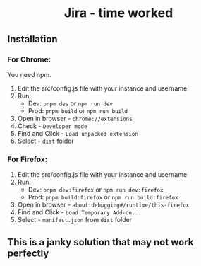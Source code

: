 <div align="center">
<h1>Jira - time worked</h1>
</div>

## Installation <a name="installation"></a>
### For Chrome: <a name="chrome"></a>

You need npm.

1. Edit the src/config.js file with your instance and username
2. Run:
    - Dev: `pnpm dev` or `npm run dev`
    - Prod: `pnpm build` or `npm run build`
2. Open in browser - `chrome://extensions`
3. Check - `Developer mode`
4. Find and Click - `Load unpacked extension`
5. Select - `dist` folder

### For Firefox: <a name="firefox"></a>

1. Edit the src/config.js file with your instance and username
2. Run:
    - Dev: `pnpm dev:firefox` or `npm run dev:firefox`
    - Prod: `pnpm build:firefox` or `npm run build:firefox`
2. Open in browser - `about:debugging#/runtime/this-firefox`
3. Find and Click - `Load Temporary Add-on...`
4. Select - `manifest.json` from `dist` folder

## This is a janky solution that may not work perfectly 
